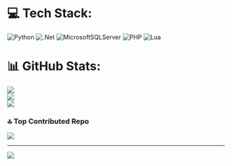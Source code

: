 
# 💻 Tech Stack:
![Python](https://img.shields.io/badge/python-3670A0?style=for-the-badge&logo=python&logoColor=ffdd54) ![.Net](https://img.shields.io/badge/.NET-5C2D91?style=for-the-badge&logo=.net&logoColor=white) ![MicrosoftSQLServer](https://img.shields.io/badge/Microsoft%20SQL%20Server-CC2927?style=for-the-badge&logo=microsoft%20sql%20server&logoColor=white) ![PHP](https://img.shields.io/badge/php-%23777BB4.svg?style=for-the-badge&logo=php&logoColor=white) ![Lua](https://img.shields.io/badge/lua-%232C2D72.svg?style=for-the-badge&logo=lua&logoColor=white)
# 📊 GitHub Stats:
![](https://github-readme-stats.vercel.app/api?username=hgwm-code&theme=monokai&hide_border=false&include_all_commits=false&count_private=false)<br/>
![](https://nirzak-streak-stats.vercel.app/?user=hgwm-code&theme=monokai&hide_border=false)<br/>
![](https://github-readme-stats.vercel.app/api/top-langs/?username=hgwm-code&theme=monokai&hide_border=false&include_all_commits=false&count_private=false&layout=compact)

### 🔝 Top Contributed Repo
![](https://github-contributor-stats.vercel.app/api?username=hgwm-code&limit=5&theme=dark&combine_all_yearly_contributions=true)

---
[![](https://visitcount.itsvg.in/api?id=hgwm-code&icon=5&color=3)](https://visitcount.itsvg.in)

<!-- Proudly created with GPRM ( https://gprm.itsvg.in ) -->
